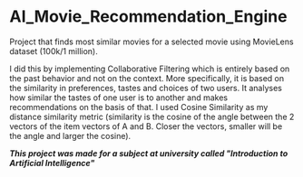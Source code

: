 # AI_Movie_Recommendation_Engine

Project that finds most similar movies for a selected movie using MovieLens dataset (100k/1 million).

I did this by implementing Collaborative Filtering which is entirely based on the past behavior and not on the context. More specifically, it is based on the similarity in preferences, tastes and choices of two users. It analyses how similar the tastes of one user is to another and makes recommendations on the basis of that.
I used Cosine Similarity as my distance similarity metric (similarity is the cosine of the angle between the 2 vectors of the item vectors of A and B. Closer the vectors, smaller will be the angle and larger the cosine).

***This project was made for a subject at university called "Introduction to Artificial Intelligence"***

